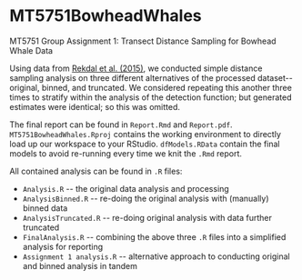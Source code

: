 # MT5751BowheadWhales
MT5751 Group Assignment 1: Transect Distance Sampling for Bowhead Whale Data

Using data from [Rekdal et al. (2015)](https://doi.org/10.1111/mms.12150), we conducted simple distance sampling analysis on three different alternatives of the processed dataset--original, binned, and truncated. We considered repeating this another three times to stratify within the analysis of the detection function; but generated estimates were identical; so this was omitted.

The final report can be found in `Report.Rmd` and `Report.pdf`. `MT5751BowheadWhales.Rproj` contains the working environment to directly load up our workspace to your RStudio. `dfModels.RData` contain the final models to avoid re-running every time we knit the `.Rmd` report.

All contained analysis can be found in `.R` files:

* `Analysis.R` -- the original data analysis and processing
* `AnalysisBinned.R` -- re-doing the original analysis with (manually) binned data
* `AnalysisTruncated.R` -- re-doing original analysis with data further truncated
* `FinalAnalysis.R` -- combining the above three `.R` files into a simplified analysis for reporting 
* `Assignment 1 analysis.R` -- alternative approach to conducting original and binned analysis in tandem
